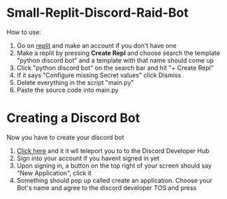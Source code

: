 # Small-Replit-Discord-Raid-Bot
How to use:
1. Go on [replit](https://replit.com/) and make an account if you don't have one
2. Make a replit by pressing **Create Repl** and choose search the template "python discord bot" and a template with that name should come up
3. Click "python discord bot" on the search bar and hit  "+ Create Repl"
4. If it says "Configure missing Secret values" click Dismiss
5. Delete everything in the script "main.py"
6. Paste the source code into main.py
# Creating a Discord Bot
Now you have to create your discord bot
1. [Click here](https://discord.com/developers/applications) and it it wll teleport you to to the Discord Developer Hub
2. Sign into your account if you havent signed in yet
3. Upon signing in, a button on the top right of your screen should say "New Application", click it
4. Something should pop up called create an application. Choose your Bot's name and agree to the discord developer TOS and press
